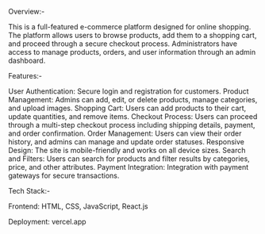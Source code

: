 
Overview:-

This is a full-featured e-commerce platform designed for online shopping. The platform allows users to browse products, add them to a shopping cart, and proceed through a secure checkout process. Administrators have access to manage products, orders, and user information through an admin dashboard.

Features:-

User Authentication: Secure login and registration for customers.
Product Management: Admins can add, edit, or delete products, manage categories, and upload images.
Shopping Cart: Users can add products to their cart, update quantities, and remove items.
Checkout Process: Users can proceed through a multi-step checkout process including shipping details, payment, and order confirmation.
Order Management: Users can view their order history, and admins can manage and update order statuses.
Responsive Design: The site is mobile-friendly and works on all device sizes.
Search and Filters: Users can search for products and filter results by categories, price, and other attributes.
Payment Integration: Integration with payment gateways for secure transactions.

Tech Stack:-

Frontend: HTML, CSS, JavaScript, React.js

Deployment: vercel.app
